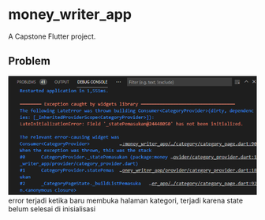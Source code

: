 # money_writer_app

A Capstone Flutter project.

## Problem
![This is an error in category](/documentation/error_in_category.PNG)
error terjadi ketika baru membuka halaman kategori, terjadi karena state belum selesai di inisialisasi